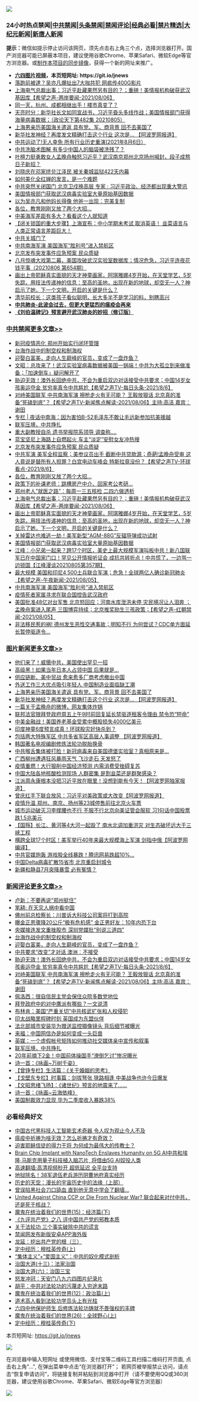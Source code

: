![](https://raw.githubusercontent.com/fqnews/bnews/master/64photo/fqnews-qr.jpg)

<div id="tt">
<h3>24小时热点禁闻|<a href="#%E4%B8%AD%E5%85%B1%E7%A6%81%E9%97%BB%E6%9B%B4%E5%A4%9A%E6%96%87%E7%AB%A0">中共禁闻</a>|<a href="#%E5%9B%BE%E7%89%87%E6%96%B0%E9%97%BB%E6%9B%B4%E5%A4%9A%E6%96%87%E7%AB%A0">头条禁闻</a>|<a href="#%E6%96%B0%E9%97%BB%E8%AF%84%E8%AE%BA%E6%9B%B4%E5%A4%9A%E6%96%87%E7%AB%A0">禁闻评论|<a href="#%E5%BF%85%E7%9C%8B%E7%BB%8F%E5%85%B8%E5%A5%BD%E6%96%87">经典必看|<a href="/video.md#%E7%A6%81%E7%89%87%E7%B2%BE%E9%80%89">禁片精选</a>|<a href="https://github.com/fqnews/djy/blob/master/gb/nf1351518.md#1">大纪元新闻</a>|<a href="https://github.com/fqnews/ntdtv/blob/master/gb/prog204.md#1">新唐人新闻</a></h3>
<div><b>提示：</b>微信如提示停止访问该网页，须先点击右上角三个点，选择浏览器打开。国产浏览器可能已屏蔽本项目，建议使用谷歌Chrome、苹果Safari、微软Edge等官方浏览器。或<a href="https://github.com/fqnews/bnews/blob/master/%E5%88%B6%E4%BD%9Cgit%E7%A6%81%E9%97%BB%E9%95%9C%E5%83%8F.md">制作本项目的同步镜像</a>，获得一个新的网址来推广。</div>
<ul>
<li><b><a href="http://d1.bdrive.tk/64.mp4" target="_blank">六四图片视频</a>，本页短网址: https://git.io/jnews</b></li>
<li><a href="/yule/20210806/1601241.md">落跑前被逮？吴亦凡爆扯出7大咖共犯 网疯传400G影片</a></li>
<li><a href="/comments/20210806/1601480.md">上海电气总裁出事；习近平赴藏果然另有目的？；重磅！美情报机构破获武汉基因库【希望之声-两岸要闻-2021/08/06】</a></li>
<li><a href="/cnnews/20210806/1601470.md">同一天，杭州、成都相继出手！楼市真变了？</a></li>
<li><a href="/cbnews/20210806/1601221.md">天亮时分：新华社长文如同宣战书，习近平昏头多线作战；美国情报部门获得海量病毒数据；（政论天下第482集 20210805）</a></li>
<li><a href="/topimagenews/20210806/1601588.md">上海男亲历美国海关遣返 具有党、军、商背景 回不去美国了</a></li>
<li><a href="/topimagenews/20210806/1601268.md">新华社发神经？再度发文精确打击这个行业 这次是... 【阿波罗网报道】</a></li>
<li><a href="/bannedvideo/20210806/1601465.md">中共运动了!无人幸免 所有行业历史重演(2021年8月6日）</a></li>
<li><a href="/cnnews/20210806/1601439.md">中共洗脑术图解 有多少中国人的脑袋被洗残了？</a></li>
<li><a href="/bannedvideo/20210806/1601288.md">叶檀力挺勇敢女人孟晚舟触怒习近平？武汉南京郑州北京扬州喊封，段子成熬日子新招？</a></li>
<li><a href="/cnnews/20210806/1601238.md">刘晓庆在邓家挤兑江泽民 被关秦城监狱422天内幕</a></li>
<li><a href="/ssgc/20210806/1601565.md">如何美化全红婵的发言，是一个难题</a></li>
<li><a href="/cnnews/20210807/1601700.md">中共突然关闭国门 北京卫戍换高层 专家 : 习近平政治、经济都出现重大警讯</a></li>
<li><a href="/cbnews/20210806/1601364.md">美国情报部门获取武汉病毒实验室大量原始基因数据</a></li>
<li><a href="/yule/20210806/1601272.md">以为吴亦凡和他妈长得像 他爸一出现：完美复制</a></li>
<li><a href="/cbnews/20210806/1601644.md">各位，教育刚刚又放了两个大招…</a></li>
<li><a href="/cnnews/20210806/1601363.md">中美海军差距有多大？看看这个人就知道</a></li>
<li><a href="/bannedvideo/20210806/1601273.md">【闭关锁国的重大步骤】上海宣布：中小学期末考试 取消英语！        韭菜语言与人类正常语言差距巨大！</a></li>
<li><a href="/baitai/20210806/1601287.md">中共关城门了</a></li>
<li><a href="/cbnews/20210806/1601303.md">中共南海军演 美国海军“胜利号”进入禁航区</a></li>
<li><a href="/cbnews/20210807/1601695.md">北京发布突发事件应急预案 民众质疑</a></li>
<li><a href="/bannedvideo/20210806/1601348.md">八月惊魂大戏第二幕，美国攻破武汉实验室数据库；情况危急，习近平连夜花钱平事（20210806 第654期）</a></li>
<li><a href="/comments/20210806/1601461.md">画出上帝耶稣真实面貌的天才神童画家，阿琪雅娜4岁开始，在天堂学艺，5岁失踪，用技法传递神的信息：至高的圣地，出现在新的地球，却空无一人？神启示了她，下一个文明，开启的关键是什么？</a></li>
<li><a href="/lifebaike/20210806/1601423.md">清华前校长：这类孩子看似聪明，长大多半不是学习的料，别瞎高兴</a></li>
<li><b><a href="/comments/20200211/1275071.md" target="_blank">中共肺炎-此波会过去，但更大更猛烈的瘟疫会再来</a></b></li>
<li><b><a href="/comments/20200207/1272816.md" target="_blank">《刘伯温碑记》预言避开武汉肺炎的妙招（修订版）</a></b></li>
</ul>
</div>

<div class="catlist">
<h3><a href="/cbnews/" target="_blank">中共禁闻</a><span><a href="/cbnews/" target="_blank" rel="nofollow">更多文章>></a></span></h3>
<ul>
<li><a href="/cbnews/20210807/1601831.md" target="_blank">新冠疫情恶化 郑州开始实行闭环管理</a></li>
<li><a href="/comments/20210807/1601810.md" target="_blank">台海作战中的制空权和制海权</a></li>
<li><a href="/comments/20210807/1601809.md" target="_blank">迎娶白富美，走向人生巅峰的官员，变成了一盘炸鱼？</a></li>
<li><a href="/cbnews/20210807/1601780.md" target="_blank">文昭：总攻来了！武汉实验室病毒数据被美国一锅端！中共为大孤立到来做准备；「加速倒车」疑问解开了</a></li>
<li><a href="/comments/20210807/1601778.md" target="_blank">胁迫无效！澳外长回绝中共，不会为重启双边对话接受中共要求；中国14岁女孩奥运夺金 贫穷率真令中共尴尬【希望之声TV-每日头条-2021/8/6】</a></li>
<li><a href="/comments/20210807/1601777.md" target="_blank">对峙美国联军 中共南海军演 擦枪走火有无可能？ 王毅放狠话 北京真的准备“死磕到底”？【希望之声TV-新闻焦点解读-2021/08/06】主持:高洁  嘉宾：谢田</a></li>
<li><a href="/cbnews/20210807/1601760.md" target="_blank">专栏 | 夜话中南海：因为害怕B-52毛泽东不敢让毛远新参加抗美援越</a></li>
<li><a href="/comments/20210807/1601746.md" target="_blank">联军压境，中共挣扎</a></li>
<li><a href="/cbnews/20210807/1601741.md" target="_blank">重大副教授自杀 遗书举报院系领导 调查称….</a></li>
<li><a href="/cbnews/20210807/1601707.md" target="_blank">蓝宝坚尼上海路上自燃起火 车主“淡定”安慰女友冲热搜</a></li>
<li><a href="/cbnews/20210807/1601695.md" target="_blank">北京发布突发事件应急预案 民众质疑</a></li>
<li><a href="/comments/20210807/1601666.md" target="_blank">中共军演 美军全程监察；美参议员出手 截断中共贷款源；奇葩!孟晚舟受审 这人竟说是替所有人担罪？白宫电动车峰会 特斯拉竟没份？【希望之声TV-环球看点-2021/8/6】</a></li>
<li><a href="/cbnews/20210806/1601644.md" target="_blank">各位，教育刚刚又放了两个大招…</a></li>
<li><a href="/cbnews/20210806/1601576.md" target="_blank">政策下的补课老师：跳槽房产中介、回家考公考研…</a></li>
<li><a href="/cbnews/20210806/1601556.md" target="_blank">郑州老人&#8221;就医之路&#8221;：每周一三五核检 二四六做透析</a></li>
<li><a href="/comments/20210806/1601480.md" target="_blank">上海电气总裁出事；习近平赴藏果然另有目的？；重磅！美情报机构破获武汉基因库【希望之声-两岸要闻-2021/08/06】</a></li>
<li><a href="/comments/20210806/1601461.md" target="_blank">画出上帝耶稣真实面貌的天才神童画家，阿琪雅娜4岁开始，在天堂学艺，5岁失踪，用技法传递神的信息：至高的圣地，出现在新的地球，却空无一人？神启示了她，下一个文明，开启的关键是什么？</a></li>
<li><a href="/cbnews/20210806/1601450.md" target="_blank">关掉雷达也难逃一劫！美军新型“AGM-88G”反辐导弹成功试射</a></li>
<li><a href="/cbnews/20210806/1601364.md" target="_blank">美国情报部门获取武汉病毒实验室大量原始基因数据</a></li>
<li><a href="/cbnews/20210806/1601346.md" target="_blank">江峰：小兄弟一起来？跨17个时区，美史上最大规模军演叫板中共！新八国联军已在中国家门口！罕见公开情报听证会 成抗共转折点！中共慌了，一边骂一边锁国【江峰漫谈20210805第357期】</a></li>
<li><a href="/comments/20210806/1601304.md" target="_blank">最大规模 美国和印尼4,500士兵联合军演；危急！全球两亿人确诊新冠肺炎【希望之声-午夜新闻-2021/08/05】</a></li>
<li><a href="/cbnews/20210806/1601303.md" target="_blank">中共南海军演 美国海军“胜利号”进入禁航区</a></li>
<li><a href="/cbnews/20210806/1601293.md" target="_blank">疫情死者家属寻求在联合国控告武汉政府</a></li>
<li><a href="/comments/20210806/1601234.md" target="_blank">美国批准48亿对台军售 北京怒回应；河南水库泄洪未停  灾民境况让人泪奔 ；孟晚舟案进入尾声 三国博弈持续；北京推奖励生三孩政策；【希望之声-红朝禁闻-2021/08/05】</a></li>
<li><a href="/comments/20210806/1601233.md" target="_blank">非法移民惹的祸! 德州发生恶性交通事故；明知不行 为何尝试？CDC单方面延长暂停驱逐令…</a></li>

</ul>
</div>
<div class="catlist">
<h3><a href="/topimagenews/" target="_blank">图片新闻</a><span><a href="/topimagenews/" target="_blank" rel="nofollow">更多文章>></a></span></h3>
<ul>
<li><a href="/topimagenews/20210807/1601785.md" target="_blank">他们来了！威慑中共，美国使出罕见一招</a></li>
<li><a href="/topimagenews/20210807/1601784.md" target="_blank">高级黑！如果当年日本人占领中国 后果就是…</a></li>
<li><a href="/topimagenews/20210807/1601706.md" target="_blank">供应链断、美中贸战 愈来愈多厂商考虑撤出中国</a></li>
<li><a href="/topimagenews/20210807/1601696.md" target="_blank">外送工作三大优点吸引年轻人 中国制造业面临缺工潮</a></li>
<li><a href="/topimagenews/20210806/1601588.md" target="_blank">上海男亲历美国海关遣返 具有党、军、商背景 回不去美国了</a></li>
<li><a href="/topimagenews/20210806/1601268.md" target="_blank">新华社发神经？再度发文精确打击这个行业 这次是&#8230; 【阿波罗网报道】</a></li>
<li><a href="/topimagenews/20210806/1601156.md" target="_blank">一篇关于孟晚舟的微博，网友集体炸锅</a></li>
<li><a href="/topimagenews/20210806/1601061.md" target="_blank">联邦法官限拜登政府周五上午9时前回复延长禁驱逐租客令理由 禁令恐“短命”</a></li>
<li><a href="/topimagenews/20210806/1601012.md" target="_blank">中美金融战！美国养老基金受累中概股损失4000亿美元</a></li>
<li><a href="/topimagenews/20210805/1600923.md" target="_blank">印度神童6度预言成真！环球股灾好快杀到？</a></li>
<li><a href="/topimagenews/20210805/1600661.md" target="_blank">包括两大特殊军区 中共多省军区高层人事调整 【阿波罗网报道】</a></li>
<li><a href="/comments/20210805/1600200.md" target="_blank">韩国著名电视编剧修炼法轮功脱胎换骨</a></li>
<li><a href="/topimagenews/20210805/1600614.md" target="_blank">中共喉舌集体被打脸！新冠病毒来自美国德堡实验室？真相原来是&#8230;</a></li>
<li><a href="/topimagenews/20210805/1600426.md" target="_blank">广西柳州遭遇狂风暴雨天气 飞沙走石 天发怒了</a></li>
<li><a href="/topimagenews/20210805/1600408.md" target="_blank">疫情重燃！大行狠削中国经济预测 内需消费受挫碍复苏</a></li>
<li><a href="/topimagenews/20210804/1600169.md" target="_blank">中国大陆各地核酸检测现场 人群密集 是割韭菜还是群聚感染？</a></li>
<li><a href="/topimagenews/20210804/1600142.md" target="_blank">江派周永康根本没把习近平放在眼里！没想到能有今天！【阿波罗网独家报道】</a></li>
<li><a href="/topimagenews/20210804/1599999.md" target="_blank">曾庆红手下联合放风：习近平对美政策或大改变【阿波罗网报道】</a></li>
<li><a href="/topimagenews/20210804/1599725.md" target="_blank">疫情升温 郑州、南京、扬州等23城停售前往北京火车票</a></li>
<li><a href="/topimagenews/20210803/1599541.md" target="_blank">城市运动破灭习李撑腰也不行 不服不行北京向美证管会服软 习1句话中国股票跌1.5兆美元</a></li>
<li><a href="/topimagenews/20210803/1599524.md" target="_blank">【国殇】长江、黄河等4大河一起毁了 南水北调加重洪灾 对生态破坏远大于三峡工程</a></li>
<li><a href="/topimagenews/20210803/1599444.md" target="_blank">横跨全球17个时区！美军举行40年来最大规模海上军演 剑指中俄【阿波罗网编译】</a></li>
<li><a href="/topimagenews/20210803/1599339.md" target="_blank">中共官媒炮轰 游戏股全线暴跌！腾讯网易跌超10%…</a></li>
<li><a href="/topimagenews/20210803/1599092.md" target="_blank">中国Delta病毒扩散15省市 北京重启封城令</a></li>
<li><a href="/topimagenews/20210802/1598716.md" target="_blank">新疆和静县7月突降暴雪 必有冤情？</a></li>

</ul>
</div>
<div class="catlist">
<h3><a href="/comments/" target="_blank">新闻评论</a><span><a href="/comments/" target="_blank" rel="nofollow">更多文章>></a></span></h3>
<ul>
<li><a href="/comments/20210807/1601844.md" target="_blank">卢新：不要再说“郑州挺住”</a></li>
<li><a href="/comments/20210807/1601843.md" target="_blank">笔耕: 在天灾人祸中看中国</a></li>
<li><a href="/comments/20210807/1601828.md" target="_blank">佛州前总检察长：川普诉大科技公司案将打到高院</a></li>
<li><a href="/comments/20210807/1601826.md" target="_blank">曝金正恩骤降20公斤“极有危机感” 金正男好友：10年内恐下台</a></li>
<li><a href="/comments/20210807/1601825.md" target="_blank">央媒接连发文重挫股市 深圳党媒批“别说三道四”</a></li>
<li><a href="/comments/20210807/1601810.md" target="_blank">台海作战中的制空权和制海权</a></li>
<li><a href="/comments/20210807/1601809.md" target="_blank">迎娶白富美，走向人生巅峰的官员，变成了一盘炸鱼？</a></li>
<li><a href="/comments/20210807/1601791.md" target="_blank">中共要求“改变”才对话 澳洲︰不接受</a></li>
<li><a href="/comments/20210807/1601778.md" target="_blank">胁迫无效！澳外长回绝中共，不会为重启双边对话接受中共要求；中国14岁女孩奥运夺金 贫穷率真令中共尴尬【希望之声TV-每日头条-2021/8/6】</a></li>
<li><a href="/comments/20210807/1601777.md" target="_blank">对峙美国联军 中共南海军演 擦枪走火有无可能？ 王毅放狠话 北京真的准备“死磕到底”？【希望之声TV-新闻焦点解读-2021/08/06】主持:高洁  嘉宾：谢田</a></li>
<li><a href="/comments/20210807/1601776.md" target="_blank">佩洛西：很自信民主党会保住众院多数党地位</a></li>
<li><a href="/comments/20210807/1601775.md" target="_blank">拜登政府中的对中鹰派有哪些？一文说清</a></li>
<li><a href="/comments/20210807/1601770.md" target="_blank">布林肯：美国“严重关切”中共核武扩张和人权侵犯</a></li>
<li><a href="/comments/20210807/1601769.md" target="_blank">印太战略里程碑时刻 英国成为东盟伙伴</a></li>
<li><a href="/comments/20210807/1601762.md" target="_blank">法北部城市安装华为赠送监控摄像镜头 背后细节被曝光</a></li>
<li><a href="/comments/20210807/1601748.md" target="_blank">来福：中国网信办是如何变成一头巨兽</a></li>
<li><a href="/comments/20210807/1601747.md" target="_blank">英媒：一个虚假帐号矩阵如何推动社交媒体亲中宣传和叙事</a></li>
<li><a href="/comments/20210807/1601746.md" target="_blank">联军压境，中共挣扎</a></li>
<li><a href="/comments/20210807/1601739.md" target="_blank">20年前摘下2金！中国前体操国手“潦倒乞讨”惨况曝光</a></li>
<li><a href="/comments/20210807/1601720.md" target="_blank">诗一首：《咏画~万树千姿》</a></li>
<li><a href="/comments/20210807/1601719.md" target="_blank">【曾铮专栏】生活篇：《关于婚姻的思考》</a></li>
<li><a href="/comments/20210807/1601718.md" target="_blank">【戈壁东专栏】时事篇：剑拔弩张 狭路相逢 中美战争也许今日爆发</a></li>
<li><a href="/comments/20210807/1601717.md" target="_blank">【文昭思绪飞扬】：《诸世纪》预言的地震来了……</a></li>
<li><a href="/comments/20210807/1601716.md" target="_blank">诗一首：《咏画~云海依峰》</a></li>
<li><a href="/comments/20210807/1601713.md" target="_blank">美国制裁效力显现 华为二季度收入暴跌38%</a></li>

</ul>
</div>

<div class="catlist">
<h3>必看经典好文</h3>
<ul>
<li><a href="/comments/20210223/1492497.md" target="_blank">中国古代黑科技人工智能玄术奇器 令人叹为观止今人不及</a></li>
<li><a href="/comments/20200502/1322275.md" target="_blank">瘟疫中祈祷为啥无效？怎么祈祷才有奇效？</a></li>
<li><a href="/comments/20200622/1346846.md" target="_blank">迫害耶稣信徒的得力干将  为何成为最伟大的传教士？</a></li>
<li><a href="/comments/20200901/1451956.md" target="_blank">Brain Chip Implant with NanoTech Enslaves Humanity on 5G AI中共和埃隆∙马斯克用量子科技植入脑芯片, 将借由5G AI奴役人类</a></li>
<li><a href="/comments/20210202/1479954.md" target="_blank">高速翻墙:高清视频秒开 超低延迟 全平台支持</a></li>
<li><a href="/cbnews/20200531/1337381.md" target="_blank">地狱除名！38军退伍老兵游历阴曹地府真实经历</a></li>
<li><a href="/tculture/20121025/73065.md" target="_blank">历史的天空：漫长的宇宙历史中的法缘（上部）</a></li>
<li><a href="/topimagenews/20200928/1404412.md" target="_blank">曾误陷黑社会刀口舔血 直到他无意中学会了翻墙&#8230;</a></li>
<li><a href="/comments/20200820/1451960.md" target="_blank">United Against China CCP or Die From Nuclear War? 联合起来对付中共，还是死于核战？</a></li>
<li><a href="/topimagenews/20180610/955499.md" target="_blank">魔鬼在统治着我们的世界(15)：经济篇(下)</a></li>
<li><a href="/bookonline/20131116/201047.md" target="_blank">《九评共产党》之八 评中国共产党的邪教本质</a></li>
<li><a href="/cbnews/20200703/1354907.md" target="_blank">关于法轮功 三个事实破除中共的谎言</a></li>
<li><a href="/comments/20200627/783266.md" target="_blank">禁闻网发布新版安卓APP海外版</a></li>
<li><a href="/comments/20200929/1405201.md" target="_blank">龙延：挖出共产党的根（三）</a></li>
<li><a href="/tculture/xiulian/20151104/467495.md" target="_blank">定中经历：穆桂英传奇(上)</a></li>
<li><a href="/comments/20201007/1409565.md" target="_blank">“集体主义”+“爱国主义”：中共的奴化模式剖析</a></li>
<li><a href="/cbnews/20180319/916654.md" target="_blank">治国大道(十三)：法家治国</a></li>
<li><a href="/cbnews/20180312/913459.md" target="_blank">治国大道(六)：治国三宝</a></li>
<li><a href="/comments/20200604/783200.md" target="_blank">怒发冲冠：天安门八九六四图片纪录片</a></li>
<li><a href="/cbnews/20200720/1363328.md" target="_blank">胡平：中共对法轮功的污蔑走入穷途末路</a></li>
<li><a href="/topimagenews/20180601/951286.md" target="_blank">魔鬼在统治着我们的世界(12)：政治篇(上)</a></li>
<li><a href="/comments/20200227/1284657.md" target="_blank">道术高人看到法轮功学员头上有光柱</a></li>
<li><a href="/comments/20200926/1403542.md" target="_blank">六四中他保护师生 后修炼法轮功铸就不畏强权的丰碑</a></li>
<li><a href="/comments/20181210/1044798.md" target="_blank">魔鬼在统治着我们的世界(26)：全球野心(上)</a></li>
<li><a href="/tculture/xiulian/20151108/468739.md" target="_blank">定中经历：穆桂英传奇(下)</a></li>

</ul>
</div>

本页短网址: https://git.io/jnews

![](https://raw.githubusercontent.com/fqnews/bnews/master/64photo/fqnews-qr.jpg)

在浏览器中输入短网址 或使用微信、支付宝等二维码工具扫描二维码打开页面, 点击右上角"...", 在弹出菜单中点击“在浏览器打开”； 若网页被举报禁止访问，请点击“恢复申请访问”，将链接复制并粘贴到浏览器中打开（请不要使用QQ或360浏览器，建议使用谷歌Chrome、苹果Safari、微软Edge等官方浏览器）

![](https://raw.githubusercontent.com/fqnews/bnews/master/64photo/wx.jpg)